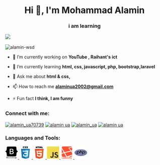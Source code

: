 <h1 align="center">Hi 👋, I'm Mohammad Alamin</h1>
<h3 align="center"> i am learning</h3>
<img align="rihgt"alt-"coding"width="400"src="https://media.istockphoto.com/id/1075599562/photo/programmer-working-with-program-code.jpg?s=1024x1024&w=is&k=20&c=R9Be5UlsTmSki_Bqxqedt-65U_mNMsVQzOpECKvawDs=">
<p align="left"> <img src="https://komarev.com/ghpvc/?username=alamin-wsd&label=Profile%20views&color=0e75b6&style=flat" alt="alamin-wsd" /> </p>

- 🔭 I’m currently working on **YouTube , Raihant's ict**

- 🌱 I’m currently learning **html, css, javascript, php, bootstrap,laravel**

- 💬 Ask me about **html & css,**

- 📫 How to reach me **alaminua2002@gmail.com**

- ⚡ Fun fact **I think, I am funny**

<h3 align="left">Connect with me:</h3>
<p align="left">
<a href="https://twitter.com/alamin_ua70739" target="blank"><img align="center" src="https://raw.githubusercontent.com/rahuldkjain/github-profile-readme-generator/master/src/images/icons/Social/twitter.svg" alt="alamin_ua70739" height="30" width="40" /></a>
<a href="https://fb.com/alamin ua" target="blank"><img align="center" src="https://raw.githubusercontent.com/rahuldkjain/github-profile-readme-generator/master/src/images/icons/Social/facebook.svg" alt="alamin ua" height="30" width="40" /></a>
<a href="https://instagram.com/alamin_ua" target="blank"><img align="center" src="https://raw.githubusercontent.com/rahuldkjain/github-profile-readme-generator/master/src/images/icons/Social/instagram.svg" alt="alamin_ua" height="30" width="40" /></a>
<a href="https://www.youtube.com/c/alamin ua" target="blank"><img align="center" src="https://raw.githubusercontent.com/rahuldkjain/github-profile-readme-generator/master/src/images/icons/Social/youtube.svg" alt="alamin ua" height="30" width="40" /></a>
</p>

<h3 align="left">Languages and Tools:</h3>
<p align="left"> <a href="https://getbootstrap.com" target="_blank" rel="noreferrer"> <img src="https://raw.githubusercontent.com/devicons/devicon/master/icons/bootstrap/bootstrap-plain-wordmark.svg" alt="bootstrap" width="40" height="40"/> </a> <a href="https://www.w3schools.com/css/" target="_blank" rel="noreferrer"> <img src="https://raw.githubusercontent.com/devicons/devicon/master/icons/css3/css3-original-wordmark.svg" alt="css3" width="40" height="40"/> </a> <a href="https://www.w3.org/html/" target="_blank" rel="noreferrer"> <img src="https://raw.githubusercontent.com/devicons/devicon/master/icons/html5/html5-original-wordmark.svg" alt="html5" width="40" height="40"/> </a> <a href="https://developer.mozilla.org/en-US/docs/Web/JavaScript" target="_blank" rel="noreferrer"> <img src="https://raw.githubusercontent.com/devicons/devicon/master/icons/javascript/javascript-original.svg" alt="javascript" width="40" height="40"/> </a> <a href="https://laravel.com/" target="_blank" rel="noreferrer"> <img src="https://raw.githubusercontent.com/devicons/devicon/master/icons/laravel/laravel-plain-wordmark.svg" alt="laravel" width="40" height="40"/> </a> <a href="https://www.php.net" target="_blank" rel="noreferrer"> <img src="https://raw.githubusercontent.com/devicons/devicon/master/icons/php/php-original.svg" alt="php" width="40" height="40"/> </a> </p>

